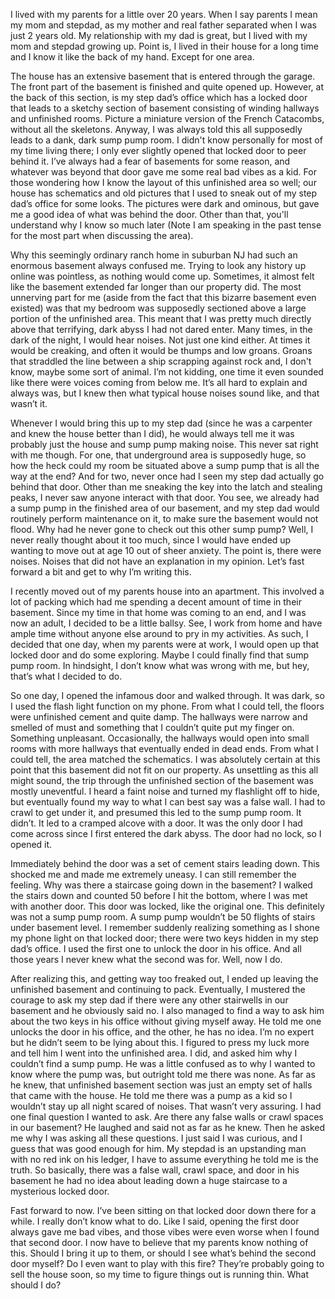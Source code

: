 I lived with my parents for a little over 20 years. When I say parents I mean my mom and stepdad, as my mother and real father separated when I was just 2 years old. My relationship with my dad is great, but I lived with my mom and stepdad growing up. Point is, I lived in their house for a long time and I know it like the back of my hand. Except for one area.

The house has an extensive basement that is entered through the garage. The front part of the basement is finished and quite opened up. However, at the back of this section, is my step dad’s office which has a locked door that leads to a sketchy section of basement consisting of winding hallways and unfinished rooms. Picture a miniature version of the French Catacombs, without all the skeletons. Anyway, I was always told this all supposedly leads to a dank, dark sump pump room. I didn't know personally for most of my time living there; I only ever slightly opened that locked door to peer behind it. I’ve always had a fear of basements for some reason, and whatever was beyond that door gave me some real bad vibes as a kid. For those wondering how I know the layout of this unfinished area so well; our house has schematics and old pictures that I used to sneak out of my step dad’s office for some looks. The pictures were dark and ominous, but gave me a good idea of what was behind the door. Other than that, you'll understand why I know so much later (Note I am speaking in the past tense for the most part when discussing the area).

Why this seemingly ordinary ranch home in suburban NJ had such an enormous basement always confused me. Trying to look any history up online was pointless, as nothing would come up. Sometimes, it almost felt like the basement extended far longer than our property did. The most unnerving part for me (aside from the fact that this bizarre basement even existed) was that my bedroom was supposedly sectioned above a large portion of the unfinished area. This meant that I was pretty much directly above that terrifying, dark abyss I had not dared enter. Many times, in the dark of the night, I would hear noises. Not just one kind either. At times it would be creaking, and often it would be thumps and low groans. Groans that straddled the line between a ship scrapping against rock and, I don't know, maybe some sort of animal. I’m not kidding, one time it even sounded like there were voices coming from below me. It’s all hard to explain and always was, but I knew then what typical house noises sound like, and that wasn’t it.

Whenever I would bring this up to my step dad (since he was a carpenter and knew the house better than I did), he would always tell me it was probably just the house and sump pump making noise. This never sat right with me though. For one, that underground area is supposedly huge, so how the heck could my room be situated above a sump pump that is all the way at the end? And for two, never once had I seen my step dad actually go behind that door. Other than me sneaking the key into the latch and stealing peaks, I never saw anyone interact with that door. You see, we already had a sump pump in the finished area of our basement, and my step dad would routinely perform maintenance on it, to make sure the basement would not flood. Why had he never gone to check out this other sump pump? Well, I never really thought about it too much, since I would have ended up wanting to move out at age 10 out of sheer anxiety. The point is, there were noises. Noises that did not have an explanation in my opinion. Let’s fast forward a bit and get to why I’m writing this.

I recently moved out of my parents house into an apartment. This involved a lot of packing which had me spending a decent amount of time in their basement. Since my time in that home was coming to an end, and I was now an adult, I decided to be a little ballsy. See, I work from home and have ample time without anyone else around to pry in my activities. As such, I decided that one day, when my parents were at work, I would open up that locked door and do some exploring. Maybe I could finally find that sump pump room. In hindsight, I don’t know what was wrong with me, but hey, that’s what I decided to do.

So one day, I opened the infamous door and walked through. It was dark, so I used the flash light function on my phone. From what I could tell, the floors were unfinished cement and quite damp. The hallways were narrow and smelled of must and something that I couldn’t quite put my finger on. Something unpleasant. Occasionally, the hallways would open into small rooms with more hallways that eventually ended in dead ends. From what I could tell, the area matched the schematics. I was absolutely certain at this point that this basement did not fit on our property. As unsettling as this all might sound, the trip through the unfinished section of the basement was mostly uneventful. I heard a faint noise and turned my flashlight off to hide, but eventually found my way to what I can best say was a false wall. I had to crawl to get under it, and  presumed this led to the sump pump room. It didn’t. It led to a cramped alcove with a door. It was the only door I had come across since I first entered the dark abyss. The door had no lock, so I opened it.

Immediately behind the door was a set of cement stairs leading down. This shocked me and made me extremely uneasy. I can still remember the feeling. Why was there a staircase going down in the basement? I walked the stairs down and counted 50 before I hit the bottom, where I was met with another door. This door was locked, like the original one. This definitely was not a sump pump room. A sump pump wouldn’t be 50 flights of stairs under basement level. I remember suddenly realizing something as I shone my phone light on that locked door; there were two keys hidden in my step dad’s office. I used the first one to unlock the door in his office. And all those years I never knew what the second was for. Well, now I do.

After realizing this, and getting way too freaked out, I ended up leaving the unfinished basement and continuing to pack. Eventually, I mustered the courage to ask my step dad if there were any other stairwells in our basement and he obviously said no. I also managed to find a way to ask him about the two keys in his office without giving myself away. He told me one unlocks the door in his office, and the other, he has no idea. I’m no expert but he didn’t seem to be lying about this. I figured to press my luck more and tell him I went into the unfinished area. I did, and asked him why I couldn’t find a sump pump. He was a little confused as to why I wanted to know where the pump was, but outright told me there was none. As far as he knew, that unfinished basement section was just an empty set of halls that came with the house. He told me there was a pump as a kid so I wouldn’t stay up all night scared of noises. That wasn’t very assuring. I had one final question I wanted to ask. Are there any false walls or crawl spaces in our basement? He laughed and said not as far as he knew. Then he asked me why I was asking all these questions. I just said I was curious, and I guess that was good enough for him. My stepdad is an upstanding man with no red ink on his ledger, I have to assume everything he told me is the truth. So basically, there was a false wall, crawl space, and door in his basement he had no idea about leading down a huge staircase to a mysterious locked door.

Fast forward to now. I’ve been sitting on that locked door down there for a while. I really don’t know what to do. Like I said, opening the first door always gave me bad vibes, and those vibes were even worse when I found that second door. I now have to believe that my parents know nothing of this. Should I bring it up to them, or should I see what’s behind the second door myself? Do I even want to play with this fire? They’re probably going to sell the house soon, so my time to figure things out is running thin. What should I do?